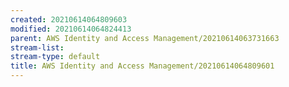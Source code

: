 ```yaml
---
created: 20210614064809603
modified: 20210614064824413
parent: AWS Identity and Access Management/20210614063731663
stream-list: 
stream-type: default
title: AWS Identity and Access Management/20210614064809601
---
```

